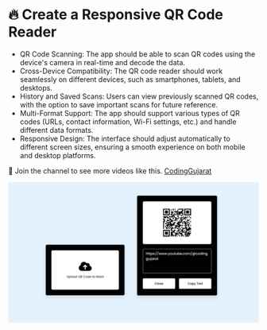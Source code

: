 # 🔥 Create a Responsive QR Code Reader

- QR Code Scanning: The app should be able to scan QR codes using the device's camera in real-time and decode the data.
- Cross-Device Compatibility: The QR code reader should work seamlessly on different devices, such as smartphones, tablets, and desktops.
- History and Saved Scans: Users can view previously scanned QR codes, with the option to save important scans for future reference.
- Multi-Format Support: The app should support various types of QR codes (URLs, contact information, Wi-Fi settings, etc.) and handle different data formats.
- Responsive Design: The interface should adjust automatically to different screen sizes, ensuring a smooth experience on both mobile and desktop platforms.


💙 Join the channel to see more videos like this. [CodingGujarat](https://www.youtube.com/@CodingGujarat)

![preview img](/preview.png)
